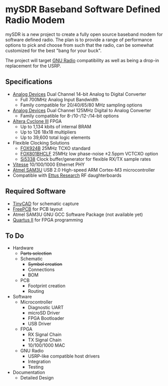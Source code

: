 # mySDR Baseband Software Defined Radio Modem

mySDR is a new project to create a fully open source baseband modem for software defined radio.
The plan is to provide a range of performance options to pick and choose from such that the radio,
can be somewhat customized for the best "bang for your buck".

The project will target [GNU Radio](http://gnuradio.org "GNU Radio") compatibility as well as
being a drop-in replacement for the USRP.

## Specifications
* [Analog Devices](http://www.analog.com/en/analog-to-digital-converters/ad-converters/ad9251/products/product.html "AD9251") Dual Channel 14-bit Analog to Digital Converter
    * Full 700MHz Analog Input Bandwidth
    * Family compatible for 20/40/65/80 MHz sampling options
* [Analog Devices](http://www.analog.com/en/digital-to-analog-converters/da-converters/ad9717/products/product.html "AD9717") Dual Channel 125MHz Digital to Analog Converter
    * Family compatible for 8-/10-/12-/14-bit options
* [Altera Cyclone III](http://www.altera.com/products/devices/cyclone3/overview/cy3-overview.html "Altera Cyclone III") FPGA
    * Up to 1,134 kbits of internal BRAM
    * Up to 126 18x18 multipliers
    * Up to 39,600 total logic elements
* Flexible Clocking Solutions
    * [FOX924B](http://www.foxonline.com/pdfs/fox924.pdf "FOX924B PDF") 25MHz TCXO standard
    * [FOX801BHCLF](http://www.foxonline.com/pdfs/FOX801BHCLF.pdf "FOX801BHCLF PDF") 25MHz low phase-noise &plusmn;2.5ppm VCTCXO option
    * [Si5338](http://www.silabs.com/products/clocksoscillators/anyrategeneratorsandbuffers/Pages/default.aspx "Si3558") Clock buffer/generator for flexible RX/TX sample rates
* [Vitesse](http://www.vitesse.com/products/product.php?number=VSC8601 "VSC8601") 10/100/1000 Ethernet PHY
* [Atmel SAM3U](http://www.atmel.com/products/AT91/sam3landing.asp "Atmel SAM3U") USB 2.0 High-speed ARM Cortex-M3 microcontroller
* Compatible with [Ettus Research](http://www.ettus.com "Ettus Research") RF daughterboards

## Required Software
* [TinyCAD](http://tinycad.sourceforge.net/ "TinyCAD") for schematic capture
* [FreePCB](http://www.freepcb.com/ "FreePCB") for PCB layout
* Atmel SAM3U GNU GCC Software Package (not available yet)
* [Quartus II](http://www.altera.com/products/software/quartus-ii/web-edition/qts-we-index.html "Quartus II") for FPGA programming

## To Do
* Hardware
    * <strike>Parts selection</strike>
    * Schematic
        * <strike>Symbol creation</strike>
        * Connections
        * BOM
    * PCB
        * Footprint creation
        * Routing
* Software
    * Microcontroller
        * Diagnostic UART
        * microSD Driver
        * FPGA Bootloader
        * USB Driver
    * FPGA
        * RX Signal Chain
        * TX Signal Chain
        * 10/100/1000 MAC
    * GNU Radio
        * USRP-like compatible host drivers
        * Integration
        * Testing
* Documentation
    * Detailed Design